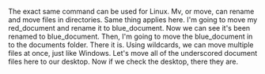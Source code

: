 The exact same command can be used for
Linux. Mv, or move, can rename and
move files in directories. Same thing applies here. I'm going to move my red_document and rename it to blue_document. Now we can see it's been
renamed to blue_document. Then, I'm going to move the blue_document
in to the documents folder. There it is. Using wildcards, we can move multiple
files at once, just like Windows. Let's move all of the underscored document files here to our desktop. Now if we check the desktop,
there they are.
